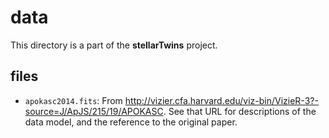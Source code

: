 # data
This directory is a part of the **stellarTwins** project.

## files
- `apokasc2014.fits`: From <http://vizier.cfa.harvard.edu/viz-bin/VizieR-3?-source=J/ApJS/215/19/APOKASC>. See that URL for descriptions of the data model, and the reference to the original paper.

